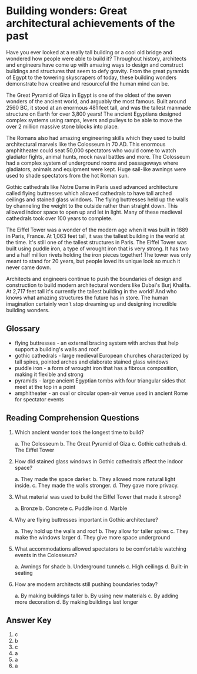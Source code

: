# Building wonders: Great architectural achievements of the past

Have you ever looked at a really tall building or a cool old bridge and wondered how people were able to build it? Throughout history, architects and engineers have come up with amazing ways to design and construct buildings and structures that seem to defy gravity. From the great pyramids of Egypt to the towering skyscrapers of today, these building wonders demonstrate how creative and resourceful the human mind can be.

The Great Pyramid of Giza in Egypt is one of the oldest of the seven wonders of the ancient world, and arguably the most famous. Built around 2560 BC, it stood at an enormous 481 feet tall, and was the tallest manmade structure on Earth for over 3,800 years! The ancient Egyptians designed complex systems using ramps, levers and pulleys to be able to move the over 2 million massive stone blocks into place.

The Romans also had amazing engineering skills which they used to build architectural marvels like the Colosseum in 70 AD. This enormous amphitheater could seat 50,000 spectators who would come to watch gladiator fights, animal hunts, mock naval battles and more. The Colosseum had a complex system of underground rooms and passageways where gladiators, animals and equipment were kept. Huge sail-like awnings were used to shade spectators from the hot Roman sun.

Gothic cathedrals like Notre Dame in Paris used advanced architecture called flying buttresses which allowed cathedrals to have tall arched ceilings and stained glass windows. The flying buttresses held up the walls by channeling the weight to the outside rather than straight down. This allowed indoor space to open up and let in light. Many of these medieval cathedrals took over 100 years to complete.

The Eiffel Tower was a wonder of the modern age when it was built in 1889 in Paris, France. At 1,063 feet tall, it was the tallest building in the world at the time. It's still one of the tallest structures in Paris. The Eiffel Tower was built using puddle iron, a type of wrought iron that is very strong. It has two and a half million rivets holding the iron pieces together! The tower was only meant to stand for 20 years, but people loved its unique look so much it never came down.

Architects and engineers continue to push the boundaries of design and construction to build modern architectural wonders like Dubai's Burj Khalifa. At 2,717 feet tall it's currently the tallest building in the world! And who knows what amazing structures the future has in store. The human imagination certainly won't stop dreaming up and designing incredible building wonders.

## Glossary

- flying buttresses - an external bracing system with arches that help support a building's walls and roof
- gothic cathedrals - large medieval European churches characterized by tall spires, pointed arches and elaborate stained glass windows
- puddle iron - a form of wrought iron that has a fibrous composition, making it flexible and strong
- pyramids - large ancient Egyptian tombs with four triangular sides that meet at the top in a point
- amphitheater - an oval or circular open-air venue used in ancient Rome for spectator events

## Reading Comprehension Questions

1. Which ancient wonder took the longest time to build?

   a. The Colosseum
   b. The Great Pyramid of Giza
   c. Gothic cathedrals
   d. The Eiffel Tower

2. How did stained glass windows in Gothic cathedrals affect the indoor space?

   a. They made the space darker.
   b. They allowed more natural light inside.
   c. They made the walls stronger.
   d. They gave more privacy.

3. What material was used to build the Eiffel Tower that made it strong?

   a. Bronze
   b. Concrete
   c. Puddle iron
   d. Marble

4. Why are flying buttresses important in Gothic architecture?

   a. They hold up the walls and roof
   b. They allow for taller spires
   c. They make the windows larger
   d. They give more space underground

5. What accommodations allowed spectators to be comfortable watching events in the Colosseum?

   a. Awnings for shade
   b. Underground tunnels
   c. High ceilings
   d. Built-in seating

6. How are modern architects still pushing boundaries today?

   a. By making buildings taller
   b. By using new materials
   c. By adding more decoration
   d. By making buildings last longer

## Answer Key

1. c
2. b
3. c
4. a
5. a
6. a
